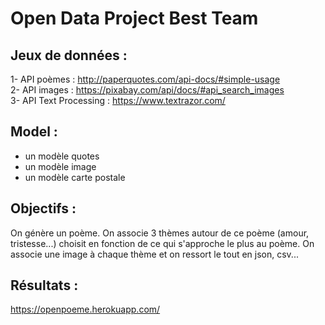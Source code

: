 # Open Data Project Best Team

## Jeux de données : 
1- API poèmes : http://paperquotes.com/api-docs/#simple-usage <br/>
2- API images : https://pixabay.com/api/docs/#api_search_images <br/>
3- API Text Processing : https://www.textrazor.com/ <br/>

## Model :
- un modèle quotes <br/>
- un modèle image <br/>
- un modèle carte postale <br/>

## Objectifs :
On génère un poème. On associe 3 thèmes autour de ce poème (amour, tristesse...) choisit en fonction de ce qui s'approche le plus au poème. On associe une image à chaque thème et on ressort le tout en json, csv...


## Résultats :
https://openpoeme.herokuapp.com/

